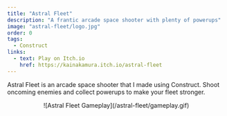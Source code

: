 ```yaml
---
title: "Astral Fleet"
description: "A frantic arcade space shooter with plenty of powerups"
image: "astral-fleet/logo.jpg"
order: 0
tags:
  - Construct
links:
  - text: Play on Itch.io
    href: https://kainakamura.itch.io/astral-fleet
---
```


Astral Fleet is an arcade space shooter that I made using Construct. Shoot oncoming enemies and collect powerups to make your fleet stronger.

<p align="center">
![Astral Fleet Gameplay](/astral-fleet/gameplay.gif)
</p>

